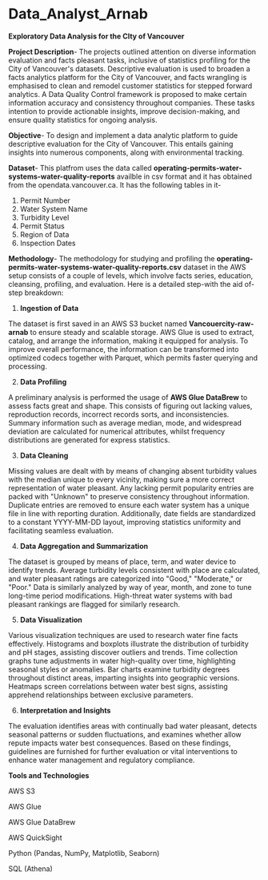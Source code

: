 # Data_Analyst_Arnab
**Exploratory Data Analysis for the CIty of Vancouver**

**Project Description**- The projects outlined attention on diverse information evaluation and facts pleasant tasks, inclusive of statistics profiling for the City of Vancouver's datasets. Descriptive evaluation is used to broaden a facts analytics platform for the City of Vancouver, and facts wrangling is emphasised to clean and remodel customer statistics for stepped forward analytics. A Data Quality Control framework is proposed to make certain information accuracy and consistency throughout companies. These tasks intention to provide actionable insights, improve decision-making, and ensure quality statistics for ongoing analysis.


**Objective**- To design and implement a data analytic platform to guide descriptive evaluation for the City of Vancouver. This entails gaining insights into numerous components, along with environmental tracking.

**Dataset**- This platfrom uses the data called **operating-permits-water-systems-water-quality-reports** availble in csv format and it has obtained from the opendata.vancouver.ca. It has the following tables in it-

1. Permit Number
2. Water System Name
3. Turbidity Level
4. Permit Status
5. Region of Data
6. Inspection Dates

**Methodology**- The methodology for studying and profiling the **operating-permits-water-systems-water-quality-reports.csv** dataset in the AWS setup consists of a couple of levels, which involve facts series, education, cleansing, profiling, and evaluation. Here is a detailed step-with the aid of-step breakdown:

1. **Ingestion of Data**

The dataset is first saved in an AWS S3 bucket named **Vancouercity-raw-arnab** to ensure steady and scalable storage. AWS Glue is used to extract, catalog, and arrange the information, making it equipped for analysis. To improve overall performance, the information can be transformed into optimized codecs together with Parquet, which permits faster querying and processing.

2. **Data Profiling**

A preliminary analysis is performed the usage of **AWS Glue DataBrew** to assess facts great and shape. This consists of figuring out lacking values, reproduction records, incorrect records sorts, and inconsistencies. Summary information such as average median, mode, and widespread deviation are calculated for numerical attributes, whilst frequency distributions are generated for express statistics.

3. **Data Cleaning**

Missing values are dealt with by means of changing absent turbidity values with the median unique to every vicinity, making sure a more correct representation of water pleasant. Any lacking permit popularity entries are packed with "Unknown" to preserve consistency throughout information. Duplicate entries are removed to ensure each water system has a unique file in line with reporting duration. Additionally, date fields are standardized to a constant YYYY-MM-DD layout, improving statistics uniformity and facilitating seamless evaluation.

 4. **Data Aggregation and Summarization**

The dataset is grouped by means of place, term, and water device to identify trends. Average turbidity levels consistent with place are calculated, and water pleasant ratings are categorized into "Good," "Moderate," or "Poor." Data is similarly analyzed by way of year, month, and zone to tune long-time period modifications. High-threat water systems with bad pleasant rankings are flagged for similarly research.

5. **Data Visualization**

Various visualization techniques are used to research water fine facts effectively. Histograms and boxplots illustrate the distribution of turbidity and pH stages, assisting discover outliers and trends. Time collection graphs tune adjustments in water high-quality over time, highlighting seasonal styles or anomalies. Bar charts examine turbidity degrees throughout distinct areas, imparting insights into geographic versions. Heatmaps screen correlations between water best signs, assisting apprehend relationships between exclusive parameters.

6. **Interpretation and Insights**

The evaluation identifies areas with continually bad water pleasant, detects seasonal patterns or sudden fluctuations, and examines whether allow repute impacts water best consequences. Based on these findings, guidelines are furnished for further evaluation or vital interventions to enhance water management and regulatory compliance.

**Tools and Technologies**

AWS S3

AWS Glue 

AWS Glue DataBrew 

AWS QuickSight

Python (Pandas, NumPy, Matplotlib, Seaborn) 

SQL (Athena) 










